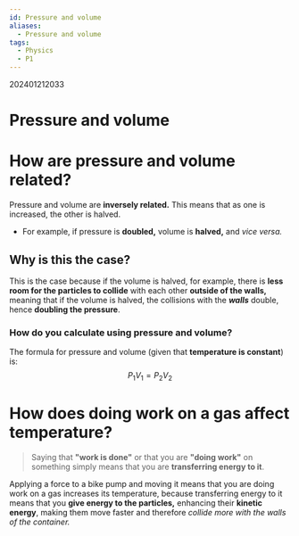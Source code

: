 ```yaml
---
id: Pressure and volume
aliases:
  - Pressure and volume
tags:
  - Physics
  - P1
---
```


202401212033
# Pressure and volume

# How are pressure and volume related?

Pressure and volume are **inversely related.** This means that as one is increased, the other is halved.

- For example, if pressure is **doubled,** volume is **halved,** and *vice versa.* 

## Why is this the case?

This is the case because if the volume is halved, for example, there is **less room for the particles to collide** with each other **outside of the walls,** meaning that if the volume is halved, the collisions with the ***walls*** double, hence **doubling the pressure**.

### How do you calculate using pressure and volume?

The formula for pressure and volume (given that **temperature is constant**) is: $$P_1 V_1 = P_2 V_2$$

# How does **doing work** on a gas affect temperature?

>Saying that **"work is done"** or that you are **"doing work"** on something simply means that you are **transferring energy to it**.

Applying a force to a bike pump and moving it means that you are doing work on a gas increases its temperature, because transferring energy to it means that you **give energy to the particles,** enhancing their **kinetic energy**, making them move faster and therefore *collide more with the walls of the container.* 
